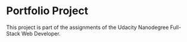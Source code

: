 # Portfolio Project

This project is part of the assignments of the Udacity Nanodegree Full-Stack Web Developer.


